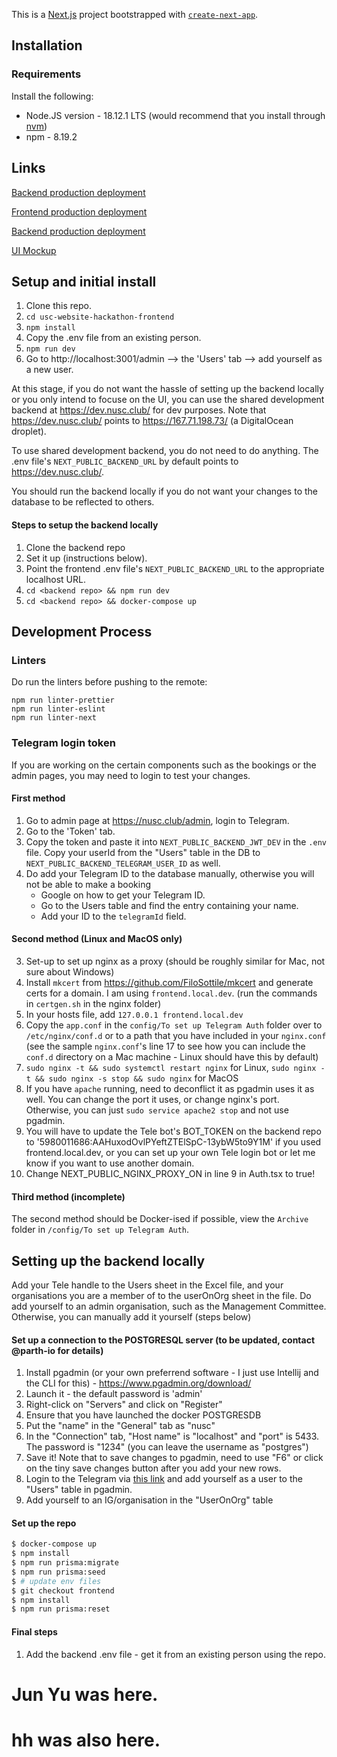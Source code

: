 This is a [Next.js](https://nextjs.org/) project bootstrapped with [`create-next-app`](https://github.com/vercel/next.js/tree/canary/packages/create-next-app).

## Installation

### Requirements

Install the following:

- Node.JS version - 18.12.1 LTS (would recommend that you install through [nvm](https://github.com/nvm-sh/nvm))
- npm - 8.19.2

## Links

[Backend production deployment](api.nusc.club)

[Frontend production deployment](nusc.club)

[Backend production deployment](https://dev.nusc.club/)

[UI Mockup](https://www.figma.com/file/ugpNsd5OkAfdPHJQYStQbA/NUSC-website?node-id=0%3A1&t=yy9jhvx6KWpgYHxF-0)

## Setup and initial install

1. Clone this repo.
2. `cd usc-website-hackathon-frontend`
3. `npm install`
4. Copy the .env file from an existing person.
5. `npm run dev`
6. Go to http://localhost:3001/admin --> the 'Users' tab --> add yourself as a new user.

At this stage, if you do not want the hassle of setting up the backend locally or you only intend to focuse on the UI, you can use the shared development backend at https://dev.nusc.club/ for dev purposes. Note that https://dev.nusc.club/ points to https://167.71.198.73/ (a DigitalOcean droplet).

To use shared development backend, you do not need to do anything. The .env file's `NEXT_PUBLIC_BACKEND_URL` by default points to https://dev.nusc.club/.

You should run the backend locally if you do not want your changes to the database to be reflected to others.

#### Steps to setup the backend locally

1. Clone the backend repo
2. Set it up (instructions below).
3. Point the frontend .env file's `NEXT_PUBLIC_BACKEND_URL` to the appropriate localhost URL.
4. `cd <backend repo> && npm run dev`
5. `cd <backend repo> && docker-compose up`

## Development Process

### Linters

Do run the linters before pushing to the remote:

```
npm run linter-prettier
npm run linter-eslint
npm run linter-next
```

### Telegram login token

If you are working on the certain components such as the bookings or the admin pages, you may need to login to test your changes.

#### First method

1. Go to admin page at https://nusc.club/admin, login to Telegram.
2. Go to the 'Token' tab.
3. Copy the token and paste it into `NEXT_PUBLIC_BACKEND_JWT_DEV` in the `.env` file. Copy your userId from the "Users" table in the DB to `NEXT_PUBLIC_BACKEND_TELEGRAM_USER_ID` as well.
4. Do add your Telegram ID to the database manually, otherwise you will not be able to make a booking
   - Google on how to get your Telegram ID.
   - Go to the Users table and find the entry containing your name.
   - Add your ID to the `telegramId` field.

#### Second method (Linux and MacOS only)

3. Set-up to set up nginx as a proxy (should be roughly similar for Mac, not sure about Windows)
4. Install `mkcert` from https://github.com/FiloSottile/mkcert and generate certs for a domain. I am using `frontend.local.dev`. (run the commands in `certgen.sh` in the nginx folder)
5. In your hosts file, add `127.0.0.1 frontend.local.dev`
6. Copy the `app.conf` in the `config/To set up Telegram Auth` folder over to `/etc/nginx/conf.d` or to a path that you have included in your `nginx.conf` (see the sample `nginx.conf`'s line 17 to see how you can include the `conf.d` directory on a Mac machine - Linux should have this by default)
7. `sudo nginx -t && sudo systemctl restart nginx` for Linux, `sudo nginx -t && sudo nginx -s stop && sudo nginx` for MacOS
8. If you have `apache` running, need to deconflict it as pgadmin uses it as well. You can change the port it uses, or change nginx's port. Otherwise, you can just `sudo service apache2 stop` and not use pgadmin.
9. You will have to update the Tele bot's BOT_TOKEN on the backend repo to '5980011686:AAHuxodOvlPYeftZTElSpC-13ybW5to9Y1M' if you used frontend.local.dev, or you can set up your own Tele login bot or let me know if you want to use another domain.
10. Change NEXT_PUBLIC_NGINX_PROXY_ON in line 9 in Auth.tsx to true!

#### Third method (incomplete)

The second method should be Docker-ised if possible, view the `Archive` folder in `/config/To set up Telegram Auth`.

## Setting up the backend locally

Add your Tele handle to the Users sheet in the Excel file, and your organisations you are a member of to the userOnOrg sheet in the file. Do add yourself to an admin organisation, such as the Management Committee. Otherwise, you can manually add it yourself (steps below)

#### Set up a connection to the POSTGRESQL server (to be updated, contact @parth-io for details)

1. Install pgadmin (or your own preferrend software - I just use Intellij and the CLI for this) - https://www.pgadmin.org/download/
2. Launch it - the default password is 'admin'
3. Right-click on "Servers" and click on "Register"
4. Ensure that you have launched the docker POSTGRESDB
5. Put the "name" in the "General" tab as "nusc"
6. In the "Connection" tab, "Host name" is "localhost" and "port" is 5433. The password is "1234" (you can leave the username as "postgres")
7. Save it! Note that to save changes to pgadmin, need to use "F6" or click on the tiny save changes button after you add your new rows.
8. Login to the Telegram via [this link](https://usdevs.github.io/uscwebsite-hackathon-backend/) and add yourself as a user to the "Users" table in pgadmin.
9. Add yourself to an IG/organisation in the "UserOnOrg" table

#### Set up the repo

```bash
$ docker-compose up
$ npm install
$ npm run prisma:migrate
$ npm run prisma:seed
$ # update env files
$ git checkout frontend
$ npm install
$ npm run prisma:reset
```

#### Final steps

1. Add the backend .env file - get it from an existing person using the repo.

# Jun Yu was here.
# hh was also here.
